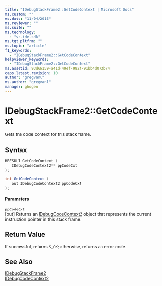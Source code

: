 ```yaml
---
title: "IDebugStackFrame2::GetCodeContext | Microsoft Docs"
ms.custom: ""
ms.date: "11/04/2016"
ms.reviewer: ""
ms.suite: ""
ms.technology: 
  - "vs-ide-sdk"
ms.tgt_pltfrm: ""
ms.topic: "article"
f1_keywords: 
  - "IDebugStackFrame2::GetCodeContext"
helpviewer_keywords: 
  - "IDebugStackFrame2::GetCodeContext"
ms.assetid: 93d66159-a41d-49ef-982f-91bb4d073b74
caps.latest.revision: 10
author: "gregvanl"
ms.author: "gregvanl"
manager: ghogen
---
```

# IDebugStackFrame2::GetCodeContext
Gets the code context for this stack frame.  
  
## Syntax  
  
```cpp  
HRESULT GetCodeContext (   
   IDebugCodeContext2** ppCodeCxt  
);  
```  
  
```csharp  
int GetCodeContext (   
   out IDebugCodeContext2 ppCodeCxt  
);  
```  
  
#### Parameters  
 `ppCodeCxt`  
 [out] Returns an [IDebugCodeContext2](../../../extensibility/debugger/reference/idebugcodecontext2.md) object that represents the current instruction pointer in this stack frame.  
  
## Return Value  
 If successful, returns `S_OK`; otherwise, returns an error code.  
  
## See Also  
 [IDebugStackFrame2](../../../extensibility/debugger/reference/idebugstackframe2.md)   
 [IDebugCodeContext2](../../../extensibility/debugger/reference/idebugcodecontext2.md)